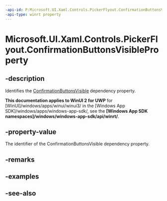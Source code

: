 ```yaml
---
-api-id: P:Microsoft.UI.Xaml.Controls.PickerFlyout.ConfirmationButtonsVisibleProperty
-api-type: winrt property
---
```


<!-- Property syntax
public Windows.UI.Xaml.DependencyProperty ConfirmationButtonsVisibleProperty { get; }
-->

# Microsoft.UI.Xaml.Controls.PickerFlyout.ConfirmationButtonsVisibleProperty

## -description
Identifies the [ConfirmationButtonsVisible](pickerflyout_confirmationbuttonsvisible.md) dependency property.

**This documentation applies to WinUI 2 for UWP** for [WinUI]/windows/apps/winui/winui3/ in the [Windows App SDK]/windows/apps/windows-app-sdk/, see the **[Windows App SDK namespaces]/windows/windows-app-sdk/api/winrt/**.

## -property-value
The identifier of the ConfirmationButtonsVisible dependency property.

## -remarks

## -examples

## -see-also
